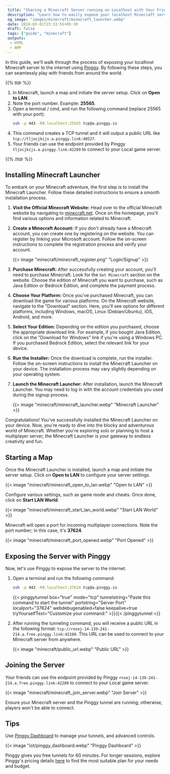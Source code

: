 ```yaml
---
 title: "Sharing a Minecraft Server running on Localhost with Your Friends Online"
 description: "Learn how to easily expose your localhost Minecraft server to the internet using Pinggy. This step-by-step guide covers everything from installing the Minecraft Launcher to configuring and sharing your server online, enabling you to play with friends worldwide."
 og_image: "images/minecraft/minecraft_launcher.webp"
 date: 2024-03-01T23:33:55+05:30
 draft: false
 tags: ["guide", "minecraft"]
 outputs:
  - HTML
  - AMP
---
```


In this guide, we'll walk through the process of exposing your localhost Minecraft server to the internet using [Pinggy](https://pinggy.io). By following these steps, you can seamlessly play with friends from around the world.

{{% tldr %}}

1. In Minecraft, launch a map and initiate the server setup. Click on **Open to LAN**.
2. Note the port number. Example: **25565**.
3. Open a terminal / cmd, and run the following command (replace 25565 with your port):
   ```bash
   ssh -p 443 -R0:localhost:25565 tcp@a.pinggy.io
   ```
4. This command creates a TCP tunnel and it will output a public URL like `tcp://tljocjkijs.a.pinggy.link:40527`.
5. Your friends can use the endpoint provided by Pinggy `tljocjkijs.a.pinggy.link:42289` to connect to your Local game server.

{{% /tldr %}}

## Installing Minecraft Launcher

To embark on your Minecraft adventure, the first step is to install the Minecraft Launcher. Follow these detailed instructions to ensure a smooth installation process.

1. **Visit the Official Minecraft Website:**
   Head over to the official Minecraft website by navigating to [minecraft.net](https://www.minecraft.net). Once on the homepage, you'll find various options and information related to Minecraft.

2. **Create a Minecraft Account:**
   If you don't already have a Minecraft account, you can create one by registering on the website. You can register by linking your Microsoft account. Follow the on-screen instructions to complete the registration process and verify your account.

   {{< image "minecraft/minecraft_register.png" "Login/Signup" >}}

3. **Purchase Minecraft:**
   After successfully creating your account, you'll need to purchase Minecraft. Look for the `Get Minecraft` section on the website. Choose the edition of Minecraft you want to purchase, such as Java Edition or Bedrock Edition, and complete the payment process.

4. **Choose Your Platform:**
   Once you've purchased Minecraft, you can download the game for various platforms. On the Minecraft website, navigate to the "Download" section. Here, you'll see options for different platforms, including Windows, macOS, Linux (Debian/Ubuntu), iOS, Android, and more.

5. **Select Your Edition:**
   Depending on the edition you purchased, choose the appropriate download link. For example, if you bought Java Edition, click on the "Download for Windows" link if you're using a Windows PC. If you purchased Bedrock Edition, select the relevant link for your device.

6. **Run the Installer:**
   Once the download is complete, run the installer. Follow the on-screen instructions to install the Minecraft Launcher on your device. The installation process may vary slightly depending on your operating system.

7. **Launch the Minecraft Launcher:**
   After installation, launch the Minecraft Launcher. You may need to log in with the account credentials you used during the signup process.

   {{< image "minecraft/minecraft_launcher.webp" "Minecraft Launcher" >}}

Congratulations! You've successfully installed the Minecraft Launcher on your device. Now, you're ready to dive into the blocky and adventurous world of Minecraft. Whether you're exploring solo or planning to host a multiplayer server, the Minecraft Launcher is your gateway to endless creativity and fun.

## Starting a Map

Once the Minecraft Launcher is installed, launch a map and initiate the server setup. Click on **Open to LAN** to configure your server settings.

{{< image "minecraft/minecraft_open_to_lan.webp" "Open to LAN" >}}

Configure various settings, such as game mode and cheats. Once done, click on **Start LAN World**.

{{< image "minecraft/minecraft_start_lan_world.webp" "Start LAN World" >}}

Minecraft will open a port for incoming multiplayer connections. Note the port number; in this case, it's **37624**.

{{< image "minecraft/minecraft_port_opened.webp" "Port Opened" >}}

## Exposing the Server with Pinggy

Now, let's use Pinggy to expose the server to the internet.

1. Open a terminal and run the following command:

   ```bash
   ssh -p 443 -R0:localhost:37624 tcp@a.pinggy.io
   ```

   {{< pinggytunnel box="true" mode="tcp" tunnelstring="Paste this command to start the tunnel" portstring="Server Port" localport="37624" webdebugenabled=false keepalive=true tryYourselfText="Customize your command:" >}}{{< /pinggytunnel >}}

2. After running the tunneling command, you will receive a public URL in the following format: `tcp://rnsej-14-139-241-214.a.free.pinggy.link:42289`. This URL can be used to connect to your Minecraft server from anywhere.

   {{< image "minecraft/public_url.webp" "Public URL" >}}

## Joining the Server

Your friends can use the endpoint provided by Pinggy `rnsej-14-139-241-214.a.free.pinggy.link:42289` to connect to your Local game server.

{{< image "minecraft/minecraft_join_server.webp" "Join Server" >}}

Ensure your Minecraft server and the Pinggy tunnel are running; otherwise, players won't be able to connect.

## Tips

Use [Pinggy Dashboard](https://dashboard.pinggy.io/) to manage your tunnels, and advanced controls.

{{< image "iot/pinggy_dashboard.webp" "Pinggy Dashboard" >}}

Pinggy gives you free tunnels for 60 minutes. For longer sessions, explore Pinggy's pricing details [here](https://pinggy.io/#prices) to find the most suitable plan for your needs and budget.
